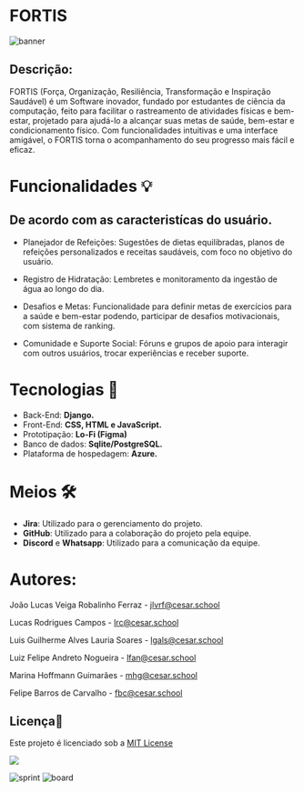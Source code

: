 # FORTIS

![banner](https://github.com/user-attachments/assets/759240ee-e3f1-4af8-9e58-f626e634feb3)

## Descrição:

FORTIS (Força, Organização, Resiliência, Transformação e Inspiração Saudável) é um Software inovador, fundado por estudantes de ciência da computação, feito para facilitar o rastreamento de atividades físicas e bem-estar, projetado para ajudá-lo a alcançar suas metas de saúde, bem-estar e condicionamento físico. Com funcionalidades intuitivas e uma interface amigável, o FORTIS torna o acompanhamento do seu progresso mais fácil e eficaz.

# Funcionalidades 💡
## De acordo com as caracteristícas do usuário.

- Planejador de Refeições: Sugestões de dietas equilibradas, planos de refeições personalizados e receitas saudáveis, com foco no objetivo do usuário.

- Registro de Hidratação: Lembretes e monitoramento da ingestão de água ao longo do dia.

- Desafios e Metas: Funcionalidade para definir metas de exercícios para a saúde e bem-estar podendo, participar de desafios motivacionais, com sistema de ranking.

- Comunidade e Suporte Social: Fóruns e grupos de apoio para interagir com outros usuários, trocar experiências e receber suporte.

# Tecnologias 👾

- Back-End: **Django.** 
- Front-End: **CSS, HTML e JavaScript.**
- Prototipação: **Lo-Fi (Figma)**
- Banco de dados: **Sqlite/PostgreSQL.**
- Plataforma de hospedagem: **Azure.**

# Meios 🛠

- **Jira**: Utilizado para o gerenciamento do projeto.
- **GitHub**: Utilizado para a colaboração do projeto pela equipe.
- **Discord** e **Whatsapp**: Utilizado para a comunicação da equipe.

# Autores:

João Lucas Veiga Robalinho Ferraz - jlvrf@cesar.school

Lucas Rodrigues Campos - lrc@cesar.school

Luis Guilherme Alves Lauria Soares - lgals@cesar.school

Luiz Felipe Andreto Nogueira - lfan@cesar.school

Marina Hoffmann Guimarães - mhg@cesar.school

Felipe Barros de Carvalho - fbc@cesar.school

## Licença📃
Este projeto é licenciado sob a [MIT License](https://opensource.org/licenses/MIT)

[![](https://img.shields.io/github/license/sourcerer-io/hall-of-fame.svg?colorB=ff0000)](https://github.com/sourcerer-io/hall-of-fame/blob/master/LICENSE.md)

![sprint](https://cdn.discordapp.com/attachments/834546379140890624/1281585480672219207/Sprint_1_.png?ex=66dc40fd&is=66daef7d&hm=8fe3b3d054f08daeec7fc1c892238b83df6e7b435af2ab16ce180209ff88dac0&)
![board](https://cdn.discordapp.com/attachments/834546379140890624/1281585448740978698/image.png?ex=66dc40f5&is=66daef75&hm=87ea419637c7be7a8ee6cfc6e82737150ef7b444f92f58d4080654cef32e2d0d&)
